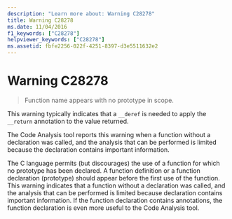 ```yaml
---
description: "Learn more about: Warning C28278"
title: Warning C28278
ms.date: 11/04/2016
f1_keywords: ["C28278"]
helpviewer_keywords: ["C28278"]
ms.assetid: fbfe2256-022f-4251-8397-d3e5511632e2
---
```

# Warning C28278

> Function name appears with no prototype in scope.

This warning typically indicates that a `__deref` is needed to apply the `__return` annotation to the value returned.

The Code Analysis tool reports this warning when a function without a declaration was called, and the analysis that can be performed is limited because the declaration contains important information.

The C language permits (but discourages) the use of a function for which no prototype has been declared. A function definition or a function declaration (prototype) should appear before the first use of the function. This warning indicates that a function without a declaration was called, and the analysis that can be performed is limited because declaration contains important information. If the function declaration contains annotations, the function declaration is even more useful to the Code Analysis tool.

